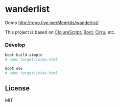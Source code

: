 # wanderlist

Demo http://repo.tiye.me/Memkits/wanderlist/

This project is based on [ClojureScript](http://github.com/clojure/clojurescript/wiki/), [Boot](http://boot-clj.com), [Cirru](http://cirru.org), etc.

### Develop

```bash
boot build-simple
# open target/index.html
```

```bash
boot dev
# open target/index.html
```

## License

MIT

